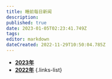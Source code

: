 ```yaml
---
title: 睡前每日新闻
description: 
published: true
date: 2023-01-05T02:23:41.749Z
tags: 
editor: markdown
dateCreated: 2022-11-29T10:50:04.785Z
---
```


- [**2023年**](./daily/2023.md)
- [**2022年**](./daily/2022.md)
{.links-list}
